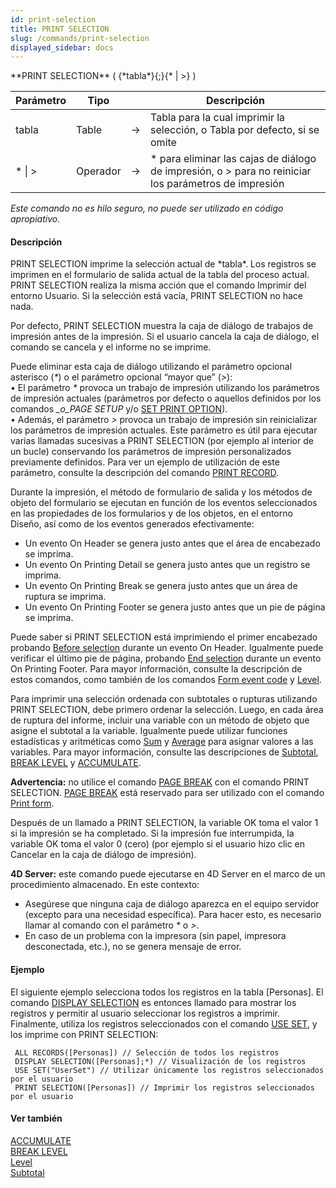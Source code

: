 ```yaml
---
id: print-selection
title: PRINT SELECTION
slug: /commands/print-selection
displayed_sidebar: docs
---
```


<!--REF #_command_.PRINT SELECTION.Syntax-->**PRINT SELECTION** ( {*tabla*}{;}{* | >} )<!-- END REF-->
<!--REF #_command_.PRINT SELECTION.Params-->
| Parámetro | Tipo |  | Descripción |
| --- | --- | --- | --- |
| tabla | Table | &#8594;  | Tabla para la cual imprimir la selección, o Tabla por defecto, si se omite |
| * &#124; > | Operador | &#8594;  | * para eliminar las cajas de diálogo de impresión, o > para no reiniciar los parámetros de impresión |

<!-- END REF-->

*Este comando no es hilo seguro, no puede ser utilizado en código apropiativo.*


#### Descripción 

<!--REF #_command_.PRINT SELECTION.Summary-->PRINT SELECTION imprime la selección actual de *tabla*.<!-- END REF--> Los registros se imprimen en el formulario de salida actual de la tabla del proceso actual. PRINT SELECTION realiza la misma acción que el comando Imprimir del entorno Usuario. Si la selección está vacía, PRINT SELECTION no hace nada.

Por defecto, PRINT SELECTION muestra la caja de diálogo de trabajos de impresión antes de la impresión. Si el usuario cancela la caja de diálogo, el comando se cancela y el informe no se imprime.

Puede eliminar esta caja de diálogo utilizando el parámetro opcional asterisco (*\**) o el parámetro opcional “mayor que” (*\>*):   
• El parámetro *\** provoca un trabajo de impresión utilizando los parámetros de impresión actuales (parámetros por defecto o aquellos definidos por los comandos *\_o\_PAGE SETUP* y/o [SET PRINT OPTION](set-print-option.md)).   
• Además, el parámetro *\>* provoca un trabajo de impresión sin reinicializar los parámetros de impresión actuales. Este parámetro es útil para ejecutar varias llamadas sucesivas a PRINT SELECTION (por ejemplo al interior de un bucle) conservando los parámetros de impresión personalizados previamente definidos. Para ver un ejemplo de utilización de este parámetro, consulte la descripción del comando [PRINT RECORD](print-record.md).

Durante la impresión, el método de formulario de salida y los métodos de objeto del formulario se ejecutan en función de los eventos seleccionados en las propiedades de los formularios y de los objetos, en el entorno Diseño, así como de los eventos generados efectivamente:

* Un evento On Header se genera justo antes que el área de encabezado se imprima.
* Un evento On Printing Detail se genera justo antes que un registro se imprima.
* Un evento On Printing Break se genera justo antes que un área de ruptura se imprima.
* Un evento On Printing Footer se genera justo antes que un pie de página se imprima.

Puede saber si PRINT SELECTION está imprimiendo el primer encabezado probando [Before selection](before-selection.md) durante un evento On Header. Igualmente puede verificar el último pie de página, probando [End selection](end-selection.md) durante un evento On Printing Footer. Para mayor información, consulte la descripción de estos comandos, como también de los comandos [Form event code](form-event-code.md) y [Level](level.md).

Para imprimir una selección ordenada con subtotales o rupturas utilizando PRINT SELECTION, debe primero ordenar la selección. Luego, en cada área de ruptura del informe, incluir una variable con un método de objeto que asigne el subtotal a la variable. Igualmente puede utilizar funciones estadísticas y aritméticas como [Sum](sum.md) y [Average](average.md) para asignar valores a las variables. Para mayor información, consulte las descripciones de [Subtotal](subtotal.md), [BREAK LEVEL](break-level.md) y [ACCUMULATE](accumulate.md).

**Advertencia:** no utilice el comando [PAGE BREAK](page-break.md) con el comando PRINT SELECTION. [PAGE BREAK](page-break.md) está reservado para ser utilizado con el comando [Print form](print-form.md).

Después de un llamado a PRINT SELECTION, la variable OK toma el valor 1 si la impresión se ha completado. Si la impresión fue interrumpida, la variable OK toma el valor 0 (cero) (por ejemplo si el usuario hizo clic en Cancelar en la caja de diálogo de impresión).

**4D Server:** este comando puede ejecutarse en 4D Server en el marco de un procedimiento almacenado. En este contexto:

* Asegúrese que ninguna caja de diálogo aparezca en el equipo servidor (excepto para una necesidad específica). Para hacer esto, es necesario llamar al comando con el parámetro *\** o *\>*.
* En caso de un problema con la impresora (sin papel, impresora desconectada, etc.), no se genera mensaje de error.

#### Ejemplo 

El siguiente ejemplo selecciona todos los registros en la tabla \[Personas\]. El comando [DISPLAY SELECTION](display-selection.md "DISPLAY SELECTION") es entonces llamado para mostrar los registros y permitir al usuario seleccionar los registros a imprimir. Finalmente, utiliza los registros seleccionados con el comando [USE SET](use-set.md "USE SET"), y los imprime con PRINT SELECTION:

```4d
 ALL RECORDS([Personas]) // Selección de todos los registros
 DISPLAY SELECTION([Personas];*) // Visualización de los registros
 USE SET("UserSet") // Utilizar únicamente los registros seleccionados por el usuario
 PRINT SELECTION([Personas]) // Imprimir los registros seleccionados por el usuario
```

#### Ver también 

[ACCUMULATE](accumulate.md)  
[BREAK LEVEL](break-level.md)  
[Level](level.md)  
[Subtotal](subtotal.md)  